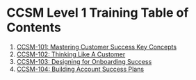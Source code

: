 # CCSM Level 1 Training Table of Contents

1. [CCSM-101: Mastering Customer Success Key Concepts](https://github.com/pslucas0212/CCSM-101-Mastering-Customer-Success-Key-Concepts/)
2. [CCSM-102: Thinking Like A Customer](https://github.com/pslucas0212/CCSM-102-Thinking-Like-A-Customer/)
3. [CCSM-103: Designing for Onboarding Success](https://github.com/pslucas0212/CCSM-103-Designing-for-Onboarding-Success)
4. [CCSM-104: Building Account Success Plans](https://github.com/pslucas0212/CCSM-104-Building-Account-Success-Plans/)
